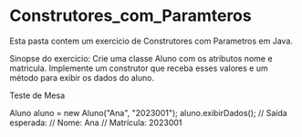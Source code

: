 # Construtores_com_Paramteros

Esta pasta contem um exercicio de Construtores com Parametros em Java.

Sinopse do exercicio:
Crie uma classe Aluno com os atributos nome e matricula. 
Implemente um construtor que receba esses valores e um método para exibir os dados do aluno.

Teste de Mesa

Aluno aluno = new Aluno("Ana", "2023001");
aluno.exibirDados();
// Saída esperada:
// Nome: Ana
// Matrícula: 2023001
